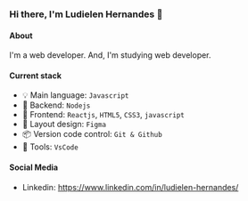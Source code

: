 ### Hi there, I'm Ludielen Hernandes 👋

#### About
I'm a web developer. And, I'm studying web developer.

#### Current stack
- 💡  Main language: `Javascript`
- 🚀 Backend: `Nodejs`
- 🎉 Frontend: `Reactjs`, `HTML5`, `CSS3`, `javascript`
- 🎨 Layout design: `Figma`
- 📦️ Version code control: `Git & Github`
- 🔧 Tools: `VsCode`

#### Social Media
- Linkedin: https://www.linkedin.com/in/ludielen-hernandes/


